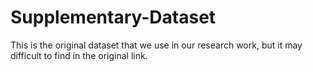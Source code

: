 # Supplementary-Dataset
This is the original dataset that we use in our research work, but it may difficult to find in the original link.
